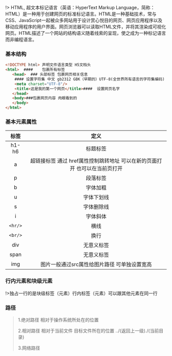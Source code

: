 !> HTML, 超文本标记语言（英语：HyperText Markup Language，简称：HTML）是一种用于创建网页的标准标记语言。HTML是一种基础技术，常与CSS、JavaScript一起被众多网站用于设计赏心悦目的网页、网页应用程序以及移动应用程序的用户界面。网页浏览器可以读取HTML文件，并将其渲染成可视化网页。HTML描述了一个网站的结构语义随着线索的呈现，使之成为一种标记语言而非编程语言。

###		基本结构

```html
<!DOCTYPE html> 声明文件语言类型 H5文档头
<html>  ####    包裹所有标签
   <head>  ### 头部标签 包裹网页相关信息
    #### 设置字符集 中文 gb2312 GBK（早期的）UTF-8(全世界所有语言的字符集编码)
   	<meta charset="UTF-8"/> 
	<title>这是我的第一个网页</title>####  设置网页名字
   </head>
   <body>###包裹网页内容 肉眼看到的
   </body>
</html>
```

###		基本元素属性

|  标签   |                             定义                             |
| :-----: | :----------------------------------------------------------: |
|  h1-h6  |                           标题标签                           |
|    a    | 超链接标签 通过 href属性控制跳转地址 可以在新的页面打开 也可以在当前页打开 |
|    p    |                           段落标签                           |
|    b    |                           字体加粗                           |
|    u    |                          字体下划线                          |
|    s    |                          字体删除线                          |
|    i    |                           字体斜体                           |
| `<hr/>` |                             横线                             |
| `<br/>` |                             换行                             |
|   div   |                          无意义标签                          |
|  span   |                          无意义标签                          |
|   img   |         图片一般通过src属性给图片路径 可单独设置宽高         |

###		行内元素和块级元素

!>独占一行的是块级标签（元素）行内标签（元素）可以跟其他元素在同一行

### 路径

> 1.绝对路径 相对于操作系统所处在的位置
>
> 2.相对路径 相对于当前文件 目标文件所在的位置 ../(返回上一级)./(当前目录)
>
> 3.网络路径